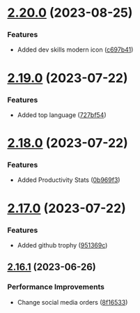 # [2.20.0](https://github.com/hossainchisty/hossainchisty/compare/v2.19.0...v2.20.0) (2023-08-25)


### Features

* Added dev skills modern icon ([c697b41](https://github.com/hossainchisty/hossainchisty/commit/c697b4136cc6ffac8af144dc3b132d0ea822df84))



# [2.19.0](https://github.com/hossainchisty/hossainchisty/compare/v2.18.0...v2.19.0) (2023-07-22)


### Features

* Added top language ([727bf54](https://github.com/hossainchisty/hossainchisty/commit/727bf540bac46374e5a1b6f872d9856208f06312))



# [2.18.0](https://github.com/hossainchisty/hossainchisty/compare/v2.17.0...v2.18.0) (2023-07-22)


### Features

* Added Productivity Stats ([0b969f3](https://github.com/hossainchisty/hossainchisty/commit/0b969f3a6a971dde06cefd9fdca023a7d6c5bdcf))



# [2.17.0](https://github.com/hossainchisty/hossainchisty/compare/v2.16.1...v2.17.0) (2023-07-22)


### Features

* Added github trophy ([951369c](https://github.com/hossainchisty/hossainchisty/commit/951369c690046ba2625df1c02bed77d8ecd1ea10))



## [2.16.1](https://github.com/hossainchisty/hossainchisty/compare/v2.16.0...v2.16.1) (2023-06-26)


### Performance Improvements

* Change social media orders ([8f16533](https://github.com/hossainchisty/hossainchisty/commit/8f16533249c69299e9e5a5487c4a9c4aa7241ca1))



